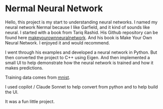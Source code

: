 # Nermal Neural Network

Hello, this project is my start to understanding neural networks. I named my neural network Nermal because I like Garfield, and it kind of sounds like neural. I started with a book from Tariq Rashid. His Github repository can be found here [makeyourownneuralnetwork](https://github.com/makeyourownneuralnetwork/makeyourownneuralnetwork). And his book is Make Your Own Neural Network. I enjoyed it and would recommend.

I went through his examples and developed a neural network in Python. But then converted the project to C++ using Eigen. And then implemented a small UI to help demonstrate how the neural network is trained and how it makes predictions.

Training data comes from [mnist](https://github.com/phoebetronic/mnist).

I used copilot / Claude Sonnet to help convert from python and to help build the UI. 

It was a fun little project.

